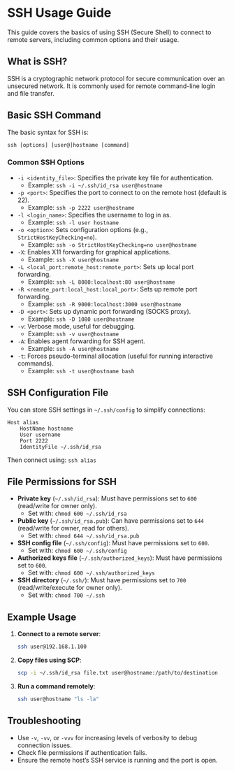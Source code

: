 # SSH Usage Guide

This guide covers the basics of using SSH (Secure Shell) to connect to remote servers, including common options and their usage.

## What is SSH?

SSH is a cryptographic network protocol for secure communication over an unsecured network. It is commonly used for remote command-line login and file transfer.

## Basic SSH Command

The basic syntax for SSH is:

    ssh [options] [user@]hostname [command]

### Common SSH Options

- `-i <identity_file>`: Specifies the private key file for authentication.
  - Example: `ssh -i ~/.ssh/id_rsa user@hostname`
- `-p <port>`: Specifies the port to connect to on the remote host (default is 22).
  - Example: `ssh -p 2222 user@hostname`
- `-l <login_name>`: Specifies the username to log in as.
  - Example: `ssh -l user hostname`
- `-o <option>`: Sets configuration options (e.g., `StrictHostKeyChecking=no`).
  - Example: `ssh -o StrictHostKeyChecking=no user@hostname`
- `-X`: Enables X11 forwarding for graphical applications.
  - Example: `ssh -X user@hostname`
- `-L <local_port:remote_host:remote_port>`: Sets up local port forwarding.
  - Example: `ssh -L 8080:localhost:80 user@hostname`
- `-R <remote_port:local_host:local_port>`: Sets up remote port forwarding.
  - Example: `ssh -R 9000:localhost:3000 user@hostname`
- `-D <port>`: Sets up dynamic port forwarding (SOCKS proxy).
  - Example: `ssh -D 1080 user@hostname`
- `-v`: Verbose mode, useful for debugging.
  - Example: `ssh -v user@hostname`
- `-A`: Enables agent forwarding for SSH agent.
  - Example: `ssh -A user@hostname`
- `-t`: Forces pseudo-terminal allocation (useful for running interactive commands).
  - Example: `ssh -t user@hostname bash`

## SSH Configuration File

You can store SSH settings in `~/.ssh/config` to simplify connections:

    Host alias
        HostName hostname
        User username
        Port 2222
        IdentityFile ~/.ssh/id_rsa

Then connect using: `ssh alias`

## File Permissions for SSH

- **Private key** (`~/.ssh/id_rsa`): Must have permissions set to `600` (read/write for owner only).
  - Set with: `chmod 600 ~/.ssh/id_rsa`
- **Public key** (`~/.ssh/id_rsa.pub`): Can have permissions set to `644` (read/write for owner, read for others).
  - Set with: `chmod 644 ~/.ssh/id_rsa.pub`
- **SSH config file** (`~/.ssh/config`): Must have permissions set to `600`.
  - Set with: `chmod 600 ~/.ssh/config`
- **Authorized keys file** (`~/.ssh/authorized_keys`): Must have permissions set to `600`.
  - Set with: `chmod 600 ~/.ssh/authorized_keys`
- **SSH directory** (`~/.ssh/`): Must have permissions set to `700` (read/write/execute for owner only).
  - Set with: `chmod 700 ~/.ssh`

## Example Usage

1. **Connect to a remote server**:
   ```bash
   ssh user@192.168.1.100
   ```
2. **Copy files using SCP**:
   ```bash
   scp -i ~/.ssh/id_rsa file.txt user@hostname:/path/to/destination
   ```
3. **Run a command remotely**:
   ```bash
   ssh user@hostname "ls -la"
   ```

## Troubleshooting

- Use `-v`, `-vv`, or `-vvv` for increasing levels of verbosity to debug connection issues.
- Check file permissions if authentication fails.
- Ensure the remote host’s SSH service is running and the port is open.